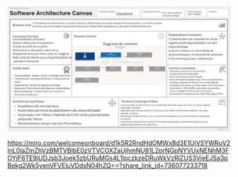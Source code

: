 ![alt text](<imgs/architeture canvas.png>)

https://miro.com/welcomeonboard/d1k5R2RndHdOMWxBd3E1UjVSYWRuV2lnL0laZmZhVzBMTVBlbE0zVTVCOXZaUjhmNU81L2prNGpNYVUxNENhM3FOYjF6TE9iUDJsb3Joek5zbURuMGs4L1lpczkzeDRuWkVzRlZUS3VieEJSa3pBekg2Wk5yenVFVEluVDdsN04hZQ==?share_link_id=736077233718